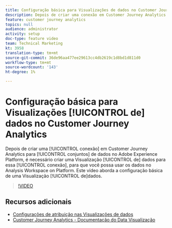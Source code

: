 ```yaml
---
title: Configuração básica para Visualizações de dados no Customer Journey Analytics
description: Depois de criar uma conexão em Customer Journey Analytics para conjuntos de dados no Adobe Experience Platform, é necessário criar uma Visualização de dados para essa conexão, para que você possa usar os dados no Analysis Workspace on Platform. Este vídeo aborda a configuração básica de uma Visualização de dados.
feature: customer journey analytics
topics: null
audience: administrator
activity: setup
doc-type: feature video
team: Technical Marketing
kt: 3958
translation-type: tm+mt
source-git-commit: 36de96aa477ee29613cc4db2619c1d8bd1d811d0
workflow-type: tm+mt
source-wordcount: '143'
ht-degree: 1%

---
```



# Configuração básica para Visualizações [!UICONTROL de] dados no Customer Journey Analytics

Depois de criar uma [!UICONTROL conexão] em Customer Journey Analytics para [!UICONTROL conjuntos] de dados no Adobe Experience Platform, é necessário criar uma Visualização [!UICONTROL de] dados para essa [!UICONTROL conexão], para que você possa usar os dados no Analysis Workspace on Platform. Este vídeo aborda a configuração básica de uma Visualização [!UICONTROL de]dados.

>[!VIDEO](https://video.tv.adobe.com/v/30186/?quality=12&enable10seconds=on&speedcontrol=on)

## Recursos adicionais

* [Configurações de atribuição nas Visualizações de dados](attribution-settings-in-data-views.md)
* [Customer Journey Analytics - Documentação do Data Visualização](https://docs.adobe.com/content/help/en/analytics-platform/using/cja-dataviews/create-dataview.html)
